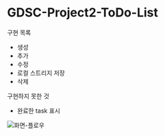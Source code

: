 # GDSC-Project2-ToDo-List

구현 목록
- 생성
- 추가
- 수정
- 로컬 스트리지 저장
- 삭제

구현하지 못한 것
- 완료한 task 표시


![화면-플로우](https://user-images.githubusercontent.com/94125863/202735392-40e3bcf4-c474-4098-a4b7-4df2b30b9e09.gif)

